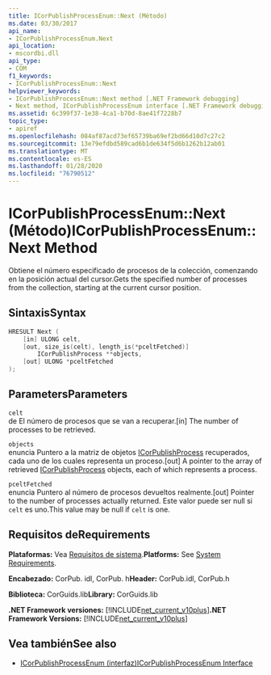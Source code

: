 ```yaml
---
title: ICorPublishProcessEnum::Next (Método)
ms.date: 03/30/2017
api_name:
- ICorPublishProcessEnum.Next
api_location:
- mscordbi.dll
api_type:
- COM
f1_keywords:
- ICorPublishProcessEnum::Next
helpviewer_keywords:
- ICorPublishProcessEnum::Next method [.NET Framework debugging]
- Next method, ICorPublishProcessEnum interface [.NET Framework debugging]
ms.assetid: 6c399f37-1e38-4ca1-b70d-8ae41f7228b7
topic_type:
- apiref
ms.openlocfilehash: 084af87acd73ef65739ba69ef2bd66d10d7c27c2
ms.sourcegitcommit: 13e79efdbd589cad6b1de634f5d6b1262b12ab01
ms.translationtype: MT
ms.contentlocale: es-ES
ms.lasthandoff: 01/28/2020
ms.locfileid: "76790512"
---
```

# <a name="icorpublishprocessenumnext-method"></a><span data-ttu-id="8199c-102">ICorPublishProcessEnum::Next (Método)</span><span class="sxs-lookup"><span data-stu-id="8199c-102">ICorPublishProcessEnum::Next Method</span></span>
<span data-ttu-id="8199c-103">Obtiene el número especificado de procesos de la colección, comenzando en la posición actual del cursor.</span><span class="sxs-lookup"><span data-stu-id="8199c-103">Gets the specified number of processes from the collection, starting at the current cursor position.</span></span>  
  
## <a name="syntax"></a><span data-ttu-id="8199c-104">Sintaxis</span><span class="sxs-lookup"><span data-stu-id="8199c-104">Syntax</span></span>  
  
```cpp  
HRESULT Next (  
    [in] ULONG celt,  
    [out, size_is(celt), length_is(*pceltFetched)]  
        ICorPublishProcess **objects,  
    [out] ULONG *pceltFetched  
);  
```  
  
## <a name="parameters"></a><span data-ttu-id="8199c-105">Parameters</span><span class="sxs-lookup"><span data-stu-id="8199c-105">Parameters</span></span>  
 `celt`  
 <span data-ttu-id="8199c-106">de El número de procesos que se van a recuperar.</span><span class="sxs-lookup"><span data-stu-id="8199c-106">[in] The number of processes to be retrieved.</span></span>  
  
 `objects`  
 <span data-ttu-id="8199c-107">enuncia Puntero a la matriz de objetos [ICorPublishProcess](icorpublishprocess-interface.md) recuperados, cada uno de los cuales representa un proceso.</span><span class="sxs-lookup"><span data-stu-id="8199c-107">[out] A pointer to the array of retrieved [ICorPublishProcess](icorpublishprocess-interface.md) objects, each of which represents a process.</span></span>  
  
 `pceltFetched`  
 <span data-ttu-id="8199c-108">enuncia Puntero al número de procesos devueltos realmente.</span><span class="sxs-lookup"><span data-stu-id="8199c-108">[out] Pointer to the number of processes actually returned.</span></span> <span data-ttu-id="8199c-109">Este valor puede ser null si `celt` es uno.</span><span class="sxs-lookup"><span data-stu-id="8199c-109">This value may be null if `celt` is one.</span></span>  
  
## <a name="requirements"></a><span data-ttu-id="8199c-110">Requisitos de</span><span class="sxs-lookup"><span data-stu-id="8199c-110">Requirements</span></span>  
 <span data-ttu-id="8199c-111">**Plataformas:** Vea [Requisitos de sistema](../../../../docs/framework/get-started/system-requirements.md).</span><span class="sxs-lookup"><span data-stu-id="8199c-111">**Platforms:** See [System Requirements](../../../../docs/framework/get-started/system-requirements.md).</span></span>  
  
 <span data-ttu-id="8199c-112">**Encabezado:** CorPub. idl, CorPub. h</span><span class="sxs-lookup"><span data-stu-id="8199c-112">**Header:** CorPub.idl, CorPub.h</span></span>  
  
 <span data-ttu-id="8199c-113">**Biblioteca:** CorGuids.lib</span><span class="sxs-lookup"><span data-stu-id="8199c-113">**Library:** CorGuids.lib</span></span>  
  
 <span data-ttu-id="8199c-114">**.NET Framework versiones:** [!INCLUDE[net_current_v10plus](../../../../includes/net-current-v10plus-md.md)]</span><span class="sxs-lookup"><span data-stu-id="8199c-114">**.NET Framework Versions:** [!INCLUDE[net_current_v10plus](../../../../includes/net-current-v10plus-md.md)]</span></span>  
  
## <a name="see-also"></a><span data-ttu-id="8199c-115">Vea también</span><span class="sxs-lookup"><span data-stu-id="8199c-115">See also</span></span>

- [<span data-ttu-id="8199c-116">ICorPublishProcessEnum (interfaz)</span><span class="sxs-lookup"><span data-stu-id="8199c-116">ICorPublishProcessEnum Interface</span></span>](icorpublishprocessenum-interface.md)
